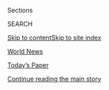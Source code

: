 <div id="app">

<div>

<div class="NYTAppHideMasthead css-zz1s19 e1suatyy0">

<div class="section css-ui9rw0 e1suatyy2">

<div class="css-11hrj97 er09x8g0">

<div class="css-6n7j50">

</div>

<span class="css-1dv1kvn">Sections</span>

<div class="css-10488qs">

<span class="css-1dv1kvn">SEARCH</span>

</div>

[Skip to content](#site-content)[Skip to site index](#site-index)

</div>

<div id="masthead-section-label" class="css-1fnb9ct eaxe0e00">

[World
News](https://www.nytimes3xbfgragh.onion/section/world)

</div>

<div class="css-10698na e1huz5gh0">

</div>

</div>

<div id="masthead-bar-one" class="section hasLinks css-15hmgas e1csuq9d3">

<div class="css-uqyvli e1csuq9d0">

</div>

<div class="css-1uqjmks e1csuq9d1">

</div>

<div class="css-9e9ivx">

[](https://myaccount.nytimes3xbfgragh.onion/auth/login?response_type=cookie&client_id=vi)

</div>

<div class="css-1bvtpon e1csuq9d2">

[Today’s Paper](https://www.nytimes3xbfgragh.onion/section/todayspaper)

</div>

</div>

</div>

</div>

<div data-aria-hidden="false">

<div id="site-content" data-role="main">

<div id="top-wrapper" class="css-15p45cc eaca97t0" type="top">

<div id="top-slug" class="css-19x0jxb eaca97t1" hidden="">

Advertisement

</div>

[Continue reading the main
story](#after-top)

<div class="ad top-wrapper" style="text-align:center;height:100%;display:block;min-height:90px">

<div id="top" class="place-ad" data-position="top" data-size-key="top">

</div>

</div>

<div id="after-top">

</div>

</div>

<div id="collection-world" class="section css-15h4p1b e9abtgs0">

<div class="css-1j21atc e1svk9qx1">

<div class="css-fmiefx e1svk9qx2">

<div class="css-1hk7r2m eu54l5x0">

<div id="sponsor-wrapper" class="css-7a1pgi eaca97t0" type="sponsor" hidden="">

<div id="sponsor-slug" class="css-1l4mleb eaca97t1" hidden="">

Supported by

</div>

[Continue reading the main
story](#after-sponsor)

<div id="sponsor" class="ad sponsor-wrapper" style="text-align:left;height:100%;display:block">

</div>

<div id="after-sponsor">

</div>

</div>

</div>

</div>

<div class="css-nfcc9b e1svk9qx3">

<div class="css-vl9dhg e1svk9qx5">

<div class="css-1nrhkj6 e1svk9qx6">

# World News

<div class="follow-button-placeholder" data-collection-id="">

</div>

</div>

</div>

</div>

</div>

1.  [Africa](/section/world/africa)
2.  [Americas](/section/world/americas)
3.  [Asia](/section/world/asia)
4.  [Australia](/section/world/australia)
5.  [Canada](/section/world/canada)
6.  [Europe](/section/world/europe)
7.  [Middle
East](/section/world/middleeast)

<div class="css-4svvz1 ekkqrpp0">

<div id="collection-highlights-container" class="section css-18l1u7x e46isfb1">

<div class="css-gfgt40 ekkqrpp1">

## Highlights

1.  ![<span class="css-1nk1g0h e1oaj3zl2"><span class="css-1dv1kvn">Credit</span>Adriana
    Loureiro Fernandez for The New York
    Times</span>](https://static01.graylady3jvrrxbe.onion/images/2020/07/16/world/00latam-top/00latam-top-videoLarge-v3.jpg)
    
    <div class="css-10wtrbd">
    
    <div class="css-1dqkjed">
    
    [![](https://static01.graylady3jvrrxbe.onion/images/2020/07/16/world/00latam-top/00latam-top-thumbStandard-v2.jpg)](/2020/07/29/world/americas/latin-america-democracy-pandemic.html)
    
    </div>
    
    ## [Latin America Is Facing a ‘Decline of Democracy’ Under the Pandemic](/2020/07/29/world/americas/latin-america-democracy-pandemic.html)
    
    The coronavirus is battering Latin American health systems and
    economies. It is also threatening the region’s fragile political
    freedoms.
    
    <span class="css-me3p27"></span><span class="css-1dydysp e4e4i5l3"></span><span class="css-9voj2j">By
    <span class="css-1baulvz last-byline" itemprop="name">Anatoly
    Kurmanaev</span></span>
    
    </div>

2.  ![<span class="css-1nk1g0h e1oaj3zl2"><span class="css-1dv1kvn">Credit</span>Justin
    Sullivan/Getty
    Images</span>](https://static01.graylady3jvrrxbe.onion/images/2020/07/29/world/29turkey-social-media01/29turkey-social-media01-videoLarge.jpg)
    
    <div class="css-10wtrbd">
    
    <div class="css-1dqkjed">
    
    [![](https://static01.graylady3jvrrxbe.onion/images/2020/07/29/world/29turkey-social-media01/29turkey-social-media01-thumbStandard.jpg)](/2020/07/29/world/europe/turkey-social-media-control.html)
    
    </div>
    
    ## [Turkey Passes Law Extending Sweeping Powers Over Social Media](/2020/07/29/world/europe/turkey-social-media-control.html)
    
    The legislation extends control over platforms like Facebook,
    Twitter and YouTube. Critics worry it will be used to stifle dissent
    and criticism of the
    government.
    
    <span class="css-me3p27"></span><span class="css-1dydysp e4e4i5l3"></span><span class="css-9voj2j">By
    <span class="css-1baulvz last-byline" itemprop="name">Marc
    Santora</span></span>
    
    </div>

3.  1.  ![<span class="css-1nk1g0h e1oaj3zl2"><span class="css-1dv1kvn">Credit</span>Ricci
        Shryock for The New York
        Times</span>](https://static01.graylady3jvrrxbe.onion/images/2020/07/28/world/28Senegal-Sheep-Dispatch/28Senegal-Sheep-Dispatch-videoLarge.jpg)
        
        <div class="css-10wtrbd">
        
        ### Senegal Dispatch
        
        ## [For Senegal’s Biggest Holiday, a Shortage of the All-Important Sheep](/2020/07/29/world/africa/senegal-tabaski-sheep-eid-adha.html)
        
        <div class="css-ajkwsy">
        
        [![](https://static01.graylady3jvrrxbe.onion/images/2020/07/28/world/28Senegal-Sheep-Dispatch/28Senegal-Sheep-Dispatch-thumbStandard.jpg)](/2020/07/29/world/africa/senegal-tabaski-sheep-eid-adha.html)
        
        </div>
        
        Properly celebrating Tabaski, as Eid al-Adha is known in
        Senegal, requires a sacrificial sheep. Coronavirus restrictions
        have made the animals more expensive, putting them out of reach
        of
        many.
        
        <span class="css-me3p27"></span><span class="css-1dydysp e4e4i5l3"></span><span class="css-9voj2j">By
        <span class="css-1baulvz last-byline" itemprop="name">Ruth
        Maclean</span></span>
        
        </div>
    
    2.  ![<span class="css-1nk1g0h e1oaj3zl2"><span class="css-1dv1kvn">Credit</span>The
        New York
        Times</span>](https://static01.graylady3jvrrxbe.onion/images/2020/07/16/us/us-briefing-promo-image-print/us-briefing-promo-image-videoLarge.jpg)
        
        <div class="css-10wtrbd">
        
        ## [Coronavirus Live Updates: Deaths Top 150,000 in the United States](/2020/07/29/world/coronavirus-covid-19.html)
        
        <div class="css-ajkwsy">
        
        [![](https://static01.graylady3jvrrxbe.onion/images/2020/07/16/us/us-briefing-promo-image-print/us-briefing-promo-image-thumbStandard-v2.jpg)](/2020/07/29/world/coronavirus-covid-19.html)
        
        </div>
        
        Federal officials urged states to take aggressive action to slow
        the spread of the virus while the president talked up
        nonexistent “virus-free” areas. Big retailers are mandating
        masks, but enforcement is an
    issue.
        
        <span class="css-me3p27"></span>
        
        </div>

</div>

<div class="css-1xdhyk6 e46isfb0">

<div class="css-zk12ih ef6si7p0">

1.  ![<span class="css-1hhnwbi e1oaj3zl2"><span class="css-1dv1kvn">Credit</span>Pool
    photo by Angelo
    Carconi</span>](https://static01.graylady3jvrrxbe.onion/images/2020/07/28/us/politics/28dc-cyber-vatican/merlin_174032907_bebc1430-6f7f-4178-8d8d-50e499323f0c-videoLarge.jpg)
    
    <div class="css-10wtrbd">
    
    ## [The Vatican Is Said to Be Hacked From China Before Talks With Beijing](/2020/07/28/us/politics/china-vatican-hack.html)
    
    In one attack, the hackers weaponized an electronic file with a
    letter that had a note of condolence from Cardinal Pietro Parolin,
    the Vatican’s secretary of
    state.
    
    <span class="css-me3p27"></span><span class="css-1dydysp e4e4i5l3"></span><span class="css-9voj2j">By
    <span class="css-1baulvz" itemprop="name">David E. Sanger</span>,
    <span class="css-1baulvz" itemprop="name">Edward Wong</span> and
    <span class="css-1baulvz last-byline" itemprop="name">Jason
    Horowitz</span></span>
    
    </div>

2.  ![<span class="css-1hhnwbi e1oaj3zl2"><span class="css-1dv1kvn">Credit</span>Sergey
    Ponomarev for The New York
    Times</span>](https://static01.graylady3jvrrxbe.onion/images/2020/07/27/world/27russia-protests1/27russia-protests1-videoLarge-v2.jpg)
    
    <div class="css-10wtrbd">
    
    ## [In Russia’s Far East, a New Face of Resistance to Putin’s Reign](/2020/07/28/world/europe/russias-far-east-protests-putin.html)
    
    As the protests swell in the city of Khabarovsk, 4,000 miles from
    Moscow, residents who had never before found a public outlet for
    anger are becoming
    activists.
    
    <span class="css-me3p27"></span><span class="css-1dydysp e4e4i5l3"></span><span class="css-9voj2j">By
    <span class="css-1baulvz last-byline" itemprop="name">Anton
    Troianovski</span></span>
    
    </div>

3.  ![<span class="css-1hhnwbi e1oaj3zl2"><span class="css-1dv1kvn">Credit</span>Isaac
    Lawrence/Agence France-Presse — Getty
    Images</span>](https://static01.graylady3jvrrxbe.onion/images/2020/07/28/world/28hongkong/merlin_170491851_09732888-a41f-47d6-b14d-502cc34ff4ea-videoLarge.jpg)
    
    <div class="css-10wtrbd">
    
    ## [Hong Kong University to Fire Law Professor Who Inspired Protests](/2020/07/28/world/asia/benny-tai-hong-kong-university.html)
    
    Benny Tai was convicted of public nuisance charges related to his
    leading role in the 2014 pro-democracy Umbrella
    Movement.
    
    <span class="css-me3p27"></span><span class="css-1dydysp e4e4i5l3"></span><span class="css-9voj2j">By
    <span class="css-1baulvz" itemprop="name">Austin Ramzy</span> and
    <span class="css-1baulvz last-byline" itemprop="name">Tiffany
    May</span></span>
    
    </div>

4.  ![<span class="css-1hhnwbi e1oaj3zl2"><span class="css-1dv1kvn">Credit</span>Yonhap/EPA,
    via
    Shutterstock</span>](https://static01.graylady3jvrrxbe.onion/images/2020/07/28/world/28virus-nkorea-1/28virus-nkorea-1-videoLarge.jpg)
    
    <div class="css-10wtrbd">
    
    ## [North Korea Thinks He Brought Covid-19. The South Wanted to Arrest Him.](/2020/07/28/world/asia/north-korea-defector-coronavirus.html)
    
    Kim Geum-hyok, the defector who swam back to the North — leading to
    a coronavirus lockdown — was wanted in South Korea, where he had
    been accused of
    rape.
    
    <span class="css-me3p27"></span><span class="css-1dydysp e4e4i5l3"></span><span class="css-9voj2j">By
    <span class="css-1baulvz last-byline" itemprop="name">Choe
    Sang-Hun</span></span>
    
    </div>

5.  ![<span class="css-1hhnwbi e1oaj3zl2"><span class="css-1dv1kvn">Credit</span>Khaled
    Desouki/Agence France-Presse — Getty
    Images</span>](https://static01.graylady3jvrrxbe.onion/images/2020/07/28/world/28egypt/28egypt-videoLarge.jpg)
    
    <div class="css-10wtrbd">
    
    ## [Egypt Sentences Women to 2 Years in Prison for TikTok Videos](/2020/07/28/world/middleeast/egypt-women-tiktok-prison.html)
    
    Two Egyptian social media stars with millions of followers were
    convicted on charges of violating family values. Two more women are
    scheduled to stand trial on similar charges on
    Wednesday.
    
    <span class="css-me3p27"></span><span class="css-1dydysp e4e4i5l3"></span><span class="css-9voj2j">By
    <span class="css-1baulvz last-byline" itemprop="name">Declan
    Walsh</span></span>
    
    </div>

</div>

</div>

</div>

<div id="mid1-wrapper" class="css-1mn4oms eaca97t0" type="rank">

<div id="mid1-slug" class="css-1tag3rd eaca97t1">

Advertisement

</div>

[Continue reading the main
story](#after-mid1)

<div id="mid1" class="ad mid1-wrapper" style="text-align:center;height:100%;display:block">

</div>

<div id="after-mid1">

</div>

</div>

<div class="section 5-band css-jhqenn ep7jkp60">

## [The Coronavirus Outbreak](/news-event/coronavirus)

[More in The Coronavirus Outbreak
    »](/news-event/coronavirus)

1.  ![<span class="css-1hhnwbi e1oaj3zl2"><span class="css-1dv1kvn">Credit</span></span>](https://static01.graylady3jvrrxbe.onion/images/2020/07/28/us/covid-19-colleges-universities-promo-1595989754637/covid-19-colleges-universities-promo-1595989754637-videoLarge-v3.jpg)
    
    <div class="css-10wtrbd">
    
    ## [More Than 6,300 Coronavirus Cases Have Been Linked to U.S. Colleges](/interactive/2020/07/28/us/covid-19-colleges-universities.html)
    
    A Times survey of hundreds of schools represents the most
    comprehensive look at the toll the virus has already taken on the
    country’s colleges and
    universities.
    
    <span class="css-me3p27"></span><span class="css-1dydysp e4e4i5l3"></span><span class="css-9voj2j">By
    <span class="css-1baulvz" itemprop="name">Weiyi Cai</span>,
    <span class="css-1baulvz" itemprop="name">Danielle Ivory</span>,
    <span class="css-1baulvz" itemprop="name">Mitch Smith</span>,
    <span class="css-1baulvz" itemprop="name">Alex Lemonides</span> and
    <span class="css-1baulvz last-byline" itemprop="name">Lauryn
    Higgins</span></span>
    
    </div>

2.  ![<span class="css-1hhnwbi e1oaj3zl2"><span class="css-1dv1kvn">Credit</span>Jeremy
    M. Lange for The New York
    Times</span>](https://static01.graylady3jvrrxbe.onion/images/2020/07/28/business/28virus-retailmasks-sub/28virus-retailmasks-sub-videoLarge-v3.jpg)
    
    <div class="css-10wtrbd">
    
    ## [A Wrinkle in Stores’ Mask Policies: Enforcement](/2020/07/29/business/coronavirus-masks-stores-walmart.html)
    
    A number of large retailers have said that all customers must wear
    masks, but some employees have been told they cannot force those who
    refuse.
    
    <span class="css-me3p27"></span><span class="css-1dydysp e4e4i5l3"></span><span class="css-9voj2j">By
    <span class="css-1baulvz last-byline" itemprop="name">Michael
    Corkery</span></span>
    
    </div>

3.  ![<span class="css-1hhnwbi e1oaj3zl2"><span class="css-1dv1kvn">Credit</span>Anna
    Moneymaker for The New York
    Times</span>](https://static01.graylady3jvrrxbe.onion/images/2020/07/29/us/politics/29dc-memo/29dc-memo-videoLarge.jpg)
    
    <div class="css-10wtrbd">
    
    ## [Divided and Demoralized on Virus Aid, Republicans Ask, ‘What’s in the Bill?’](/2020/07/29/us/politics/republicans-congress-virus-aid.html)
    
    Senators in the party are “all over the lot” on the pandemic bill as
    jobless benefits run out and the fate of any legislative deal
    remains
    uncertain.
    
    <span class="css-me3p27"></span><span class="css-1dydysp e4e4i5l3"></span><span class="css-9voj2j">By
    <span class="css-1baulvz last-byline" itemprop="name">Carl
    Hulse</span></span>
    
    </div>

4.  ![<span class="css-1hhnwbi e1oaj3zl2"><span class="css-1dv1kvn">Credit</span>Hiroko
    Masuike/The New York
    Times</span>](https://static01.graylady3jvrrxbe.onion/images/2020/07/23/nyregion/00nyvirus-contacttracers3/merlin_173678676_31c5c9f4-9a1b-43ab-9eab-589152e9a2b2-videoLarge.jpg)
    
    <div class="css-10wtrbd">
    
    ## [City Praises Contact-Tracing Program. Workers Call Rollout a ‘Disaster.’](/2020/07/29/nyregion/new-york-contact-tracing.html)
    
    The contact tracers said the program was confusing and disorganized
    in its first six weeks, leaving them fearful that their work would
    not have an impact on the
    virus.
    
    <span class="css-me3p27"></span><span class="css-1dydysp e4e4i5l3"></span><span class="css-9voj2j">By
    <span class="css-1baulvz last-byline" itemprop="name">Sharon
    Otterman</span></span>
    
    </div>

5.  ![<span class="css-1hhnwbi e1oaj3zl2"><span class="css-1dv1kvn">Credit</span></span>](https://static01.graylady3jvrrxbe.onion/images/2020/07/27/arts/27comic-con3/27comic-con3-videoLarge.jpg)
    
    <div class="css-10wtrbd">
    
    ## [When a Quarantine Comic-Con Keeps Fans at a Distance](/2020/07/29/arts/comic-con-fandom-quarantine.html)
    
    Comic-Con International in San Diego recreated panels and viewing
    events for its online-only incarnation but left out ways for fans to
    interact. Our critic asks, what does that spell for the future of
    fandoms?
    
    <span class="css-me3p27"></span><span class="css-1dydysp e4e4i5l3"></span><span class="css-9voj2j">By
    <span class="css-1baulvz last-byline" itemprop="name">Maya
    Phillips</span></span>
    
    </div>

</div>

<div class="section css-jhqenn ep7jkp60">

## [Read The Times in Spanish](#)

1.  ![<span class="css-1hhnwbi e1oaj3zl2"><span class="css-1dv1kvn">Credit</span>Dmitry
    Kostyukov para The New York
    Times</span>](https://static01.graylady3jvrrxbe.onion/images/2020/07/24/world/28Francia-vino-ES/merlin_174871056_ae254e73-15d3-440c-997b-65cde45a173f-videoLarge.jpg)
    
    <div class="css-10wtrbd">
    
    ## [Angustia, vino blanco y gel antibacterial](/es/2020/07/28/espanol/mundo/vino-blanco-alsacia-coronavirus.html)
    
    La pandemia del coronavirus y los aranceles impuestos por el
    gobierno de Donald Trump perjudicaron al mercado del vino francés.
    Ahora el destino de la cosecha es convertirse en desinfectante para
    manos.
    
    <span class="css-me3p27"></span><span class="css-1dydysp e4e4i5l3"></span><span class="css-9voj2j">By
    <span class="css-1baulvz last-byline" itemprop="name">Adam
    Nossiter</span></span>
    
    </div>

2.  ![<span class="css-1hhnwbi e1oaj3zl2"><span class="css-1dv1kvn">Credit</span>Reef
    Chang</span>](https://static01.graylady3jvrrxbe.onion/images/2020/07/24/world/27Taiwan-Laundry-ES/24taiwan-laundry1a-videoLarge.jpg)
    
    <div class="css-10wtrbd">
    
    ## [Él tiene 83, ella 84 y modelan la ropa que la gente olvida en su lavandería](/es/2020/07/28/espanol/mundo/lavanderia-taiwanesa-instagram.html)
    
    Los dueños de un centro de lavado en Taiwán se han convertido en
    estrellas de Instagram por posar con prendas que los clientes
    abandonan.
    
    <span class="css-me3p27"></span><span class="css-1dydysp e4e4i5l3"></span><span class="css-9voj2j">By
    <span class="css-1baulvz last-byline" itemprop="name">Chris
    Horton</span></span>
    
    </div>

3.  ![<span class="css-1hhnwbi e1oaj3zl2"><span class="css-1dv1kvn">Credit</span>Danilo
    Balderrama/Reuters</span>](https://static01.graylady3jvrrxbe.onion/images/2020/07/22/world/22virus-bolivia-chlorine3-ES/merlin_174813969_70c99bfb-2d19-43d2-9240-6a5628c9b216-videoLarge.jpg)
    
    <div class="css-10wtrbd">
    
    ## [Coronavirus en América Latina: algunas autoridades respaldan tratamientos cuestionables](/es/2020/07/23/espanol/america-latina/bolivia-cloro-coronavirus-ivermectina.html)
    
    Una solución de cloro, muy popular en Bolivia, es solo uno de varios
    remedios de eficacia no comprobada que ganan terreno en una región
    necesitada de
    esperanza.
    
    <span class="css-me3p27"></span><span class="css-1dydysp e4e4i5l3"></span><span class="css-9voj2j">By
    <span class="css-1baulvz" itemprop="name">María Silvia Trigo</span>,
    <span class="css-1baulvz" itemprop="name">Anatoly Kurmanaev</span>
    and <span class="css-1baulvz last-byline" itemprop="name">José María
    León
    Cabrera</span></span>
    
    </div>

4.  ![<span class="css-1hhnwbi e1oaj3zl2"><span class="css-1dv1kvn">Credit</span>Roff
    Smith</span>](https://static01.graylady3jvrrxbe.onion/images/2020/07/21/travel/28sombreros-toquilla-ES-00/20travel-panama-01-videoLarge-v2.jpg)
    
    <div class="css-10wtrbd">
    
    ## [Una visita a los talleres de los mejores fabricantes de sombreros en Ecuador](/es/2020/07/28/espanol/estilos-de-vida/sombreros-toquilla-panama-ecuador.html)
    
    Cremoso como la seda y más costoso que su peso en oro, un sombrero
    de Panamá Montecristi superfino no solo es un accesorio de moda,
    también es una obra de
    arte.
    
    <span class="css-me3p27"></span><span class="css-1dydysp e4e4i5l3"></span><span class="css-9voj2j">By
    <span class="css-1baulvz last-byline" itemprop="name">Roff
    Smith</span></span>
    
    </div>

5.  ![<span class="css-1hhnwbi e1oaj3zl2"><span class="css-1dv1kvn">Credit</span>Tony
    Luong para The New York
    Times</span>](https://static01.graylady3jvrrxbe.onion/images/2020/07/21/science/23vaccine-ES-00/00VIRUS-JNJ1-videoLarge.jpg)
    
    <div class="css-10wtrbd">
    
    ## [La búsqueda incansable de una vacuna contra el coronavirus de un equipo de científicos](/es/2020/07/23/espanol/ciencia-y-tecnologia/vacuna-coronavirus.html)
    
    Científicos en Boston y en los Países Bajos de Johnson & Johnson
    están en una carrera para encontrar una vacuna contra el virus que
    ha paralizado al
    mundo
    
    <span class="css-me3p27"></span><span class="css-1dydysp e4e4i5l3"></span><span class="css-9voj2j">By
    <span class="css-1baulvz last-byline" itemprop="name">Carl
    Zimmer</span></span>
    
    </div>

</div>

<div id="mid2-wrapper" class="css-1mn4oms eaca97t0" type="rank">

<div id="mid2-slug" class="css-1tag3rd eaca97t1">

Advertisement

</div>

[Continue reading the main
story](#after-mid2)

<div id="mid2" class="ad mid2-wrapper" style="text-align:center;height:100%;display:block">

</div>

<div id="after-mid2">

</div>

</div>

<div class="section 5-band css-jhqenn ep7jkp60">

## [Dispatches](/spotlight/dispatches-international)

[More in Dispatches
    »](/spotlight/dispatches-international)

1.  ![<span class="css-1hhnwbi e1oaj3zl2"><span class="css-1dv1kvn">Credit</span>Dmitry
    Kostyukov for The New York
    Times</span>](https://static01.graylady3jvrrxbe.onion/images/2020/07/24/world/00france-wine1/merlin_174871056_ae254e73-15d3-440c-997b-65cde45a173f-videoLarge.jpg)
    
    <div class="css-10wtrbd">
    
    ## [Of Wine, Hand Sanitizer and Heartbreak](/2020/07/27/world/europe/france-alsace-wine-coronavirus.html)
    
    Between the coronavirus and the Trump tariffs, the French wine
    market has collapsed. So winemakers are — sadly — sending their
    excess product off to another life as hand
    sanitizer.
    
    <span class="css-me3p27"></span><span class="css-1dydysp e4e4i5l3"></span><span class="css-9voj2j">By
    <span class="css-1baulvz last-byline" itemprop="name">Adam
    Nossiter</span></span>
    
    </div>

2.  ![<span class="css-1hhnwbi e1oaj3zl2"><span class="css-1dv1kvn">Credit</span>Dmitry
    Kostyukov for The New York
    Times</span>](https://static01.graylady3jvrrxbe.onion/images/2020/07/22/world/00france-holiday-dispatch/00toulouse-holiday-dispatch-videoLarge.jpg)
    
    <div class="css-10wtrbd">
    
    ## [For French-Algerian Families, Virus Disrupts Cherished Summer Ritual](/2020/07/26/world/europe/france-algeria-summer-vacations.html)
    
    Holidays in Algeria are a cornerstone of the cross-cultural identity
    of many French people with roots there. This year, they are stuck at
    home, and the pain is acute: “It’s sacred for us to
    leave.”
    
    <span class="css-me3p27"></span><span class="css-1dydysp e4e4i5l3"></span><span class="css-9voj2j">By
    <span class="css-1baulvz last-byline" itemprop="name">Constant
    Méheut</span></span>
    
    </div>

3.  ![<span class="css-1hhnwbi e1oaj3zl2"><span class="css-1dv1kvn">Credit</span>Adam
    Dean for The New York
    Times</span>](https://static01.graylady3jvrrxbe.onion/images/2020/07/26/world/26monkeys-dispatch1/merlin_174060687_ac420efb-4bb8-4e0c-9ebe-727d5f66ca2e-videoLarge.jpg)
    
    <div class="css-10wtrbd">
    
    ## [These Monkeys Were Once Revered. Now They Are Taking Over.](/2020/07/25/world/asia/thailand-monkeys.html)
    
    The monkeys of Lopburi, Thailand, were once a draw for tourists and
    pilgrims who would feed them. But with few recent visitors, the
    monkeys are getting hungry — and
    aggressive.
    
    <span class="css-me3p27"></span><span class="css-1dydysp e4e4i5l3"></span><span class="css-9voj2j">By
    <span class="css-1baulvz last-byline" itemprop="name">Hannah
    Beech</span></span>
    
    </div>

4.  ![<span class="css-1hhnwbi e1oaj3zl2"><span class="css-1dv1kvn">Credit</span>Florent
    Bardos/Abaca, via Associated
    Press</span>](https://static01.graylady3jvrrxbe.onion/images/2020/07/19/world/xxparis-store-dispatch01sub/xxparis-store-dispatch01sub-videoLarge.jpg)
    
    <div class="css-10wtrbd">
    
    ## [‘A Place Where Everybody Can Shop’ Is Closing Its Doors](/2020/07/20/world/europe/france-paris-tati-coronavirus.html)
    
    The famed department store Tati is shutting. And a lot of people are
    very
    sad.
    
    <span class="css-me3p27"></span><span class="css-1dydysp e4e4i5l3"></span><span class="css-9voj2j">By
    <span class="css-1baulvz last-byline" itemprop="name">Adam
    Nossiter</span></span>
    
    </div>

5.  ![<span class="css-1hhnwbi e1oaj3zl2"><span class="css-1dv1kvn">Credit</span>Ali
    Al-Mumen/EPA, via
    Shutterstock</span>](https://static01.graylady3jvrrxbe.onion/images/2020/07/19/world/xxiraq-graveyard/xxiraq-graveyard-videoLarge.jpg)
    
    <div class="css-10wtrbd">
    
    ## [‘Our Role Is to Reduce Their Grief’](/2020/07/18/world/middleeast/iraq-coronovirus-cemetery.html)
    
    None of Iraq’s existing graveyards wanted the bodies of Covid-19
    patients. So Shiite leaders created a burial ground for them that is
    also open to Sunnis and
    Christians.
    
    <span class="css-me3p27"></span><span class="css-1dydysp e4e4i5l3"></span><span class="css-9voj2j">By
    <span class="css-1baulvz last-byline" itemprop="name">Alissa J.
    Rubin</span></span>
    
    </div>

</div>

<div class="section 5-band css-jhqenn ep7jkp60">

## [Violence in Latin America](/spotlight/violence-in-latin-america)

[More in Violence in Latin America
»](/spotlight/violence-in-latin-america)

1.  ![<span class="css-1hhnwbi e1oaj3zl2"><span class="css-1dv1kvn">Credit</span>Tyler
    Hicks/The New York
    Times</span>](https://static01.graylady3jvrrxbe.onion/images/2019/12/18/world/Brazil-02/Brazil-02-videoLarge.jpg)
    
    <div class="css-10wtrbd">
    
    ## [Where the Police Wear Masks, and the Bodies Pile Up Fast](/2019/12/20/world/americas/brazil-police-shootings-murder.html)
    
    The police killed an average of 17 people every day in Brazil last
    year, and rogue officers are killing even more off duty. “I’m a hero
    to my people,” one militia leader
    said.
    
    <span class="css-me3p27"></span><span class="css-1dydysp e4e4i5l3"></span><span class="css-9voj2j">By
    <span class="css-1baulvz last-byline" itemprop="name">Azam
    Ahmed</span></span>
    
    </div>

2.  ![<span class="css-1hhnwbi e1oaj3zl2"><span class="css-1dv1kvn">Credit</span>Alexandra
    Garcia/The New York
    Times</span>](https://static01.graylady3jvrrxbe.onion/images/2019/12/15/world/jpSICARIO1/jpSICARIO1-videoLarge-v2.jpg)
    
    <div class="css-10wtrbd">
    
    ## [He Was One of Mexico’s Deadliest Assassins. Then He Turned on His Cartel.](/2019/12/14/world/americas/sicario-mexico-drug-cartels.html)
    
    “They took away everything left in me that was human and made me a
    monster,” said the hit
    man.
    
    <span class="css-me3p27"></span><span class="css-1dydysp e4e4i5l3"></span><span class="css-9voj2j">By
    <span class="css-1baulvz" itemprop="name">Azam Ahmed</span> and
    <span class="css-1baulvz last-byline" itemprop="name">Paulina
    Villegas</span></span>
    
    </div>

3.  ![<span class="css-1hhnwbi e1oaj3zl2"><span class="css-1dv1kvn">Credit</span>Tyler
    Hicks/The New York
    Times</span>](https://static01.graylady3jvrrxbe.onion/images/2019/08/22/world/jamaica/jamaica-videoLarge.jpg)
    
    <div class="css-10wtrbd">
    
    ## [How American Gun Laws Are Fueling Jamaica’s Homicide Crisis](/2019/08/25/world/americas/one-handgun-9-murders-how-american-firearms-cause-carnage-abroad.html)
    
    Hundreds of thousands of guns sold in the United States vanish
    because of loose American gun laws. Many reappear on the Caribbean
    island, turning its streets into
    battlefields.
    
    <span class="css-me3p27"></span><span class="css-1dydysp e4e4i5l3"></span><span class="css-9voj2j">By
    <span class="css-1baulvz" itemprop="name">Azam Ahmed</span> and
    <span class="css-1baulvz last-byline" itemprop="name">Tyler
    Hicks</span></span>
    
    </div>

4.  ![<span class="css-1hhnwbi e1oaj3zl2"><span class="css-1dv1kvn">Credit</span>Meridith
    Kohut for The New York
    Times</span>](https://static01.graylady3jvrrxbe.onion/images/2019/08/19/world/19guatemala-a1-promo/19guatemala-a1-promo-videoLarge-v5.jpg)
    
    <div class="css-10wtrbd">
    
    ## [Women Are Fleeing Death at Home. The U.S. Wants to Keep Them Out.](/2019/08/18/world/americas/guatemala-violence-women-asylum.html)
    
    Violence against women is driving an exodus of migrants from Central
    America, but the Trump administration is determined to deny them
    asylum.
    
    <span class="css-me3p27"></span><span class="css-1dydysp e4e4i5l3"></span><span class="css-9voj2j">By
    <span class="css-1baulvz" itemprop="name">Azam Ahmed</span> and
    <span class="css-1baulvz last-byline" itemprop="name">Meridith Kohut
    and Daniel
    Berehulak</span></span>
    
    </div>

5.  ![<span class="css-1hhnwbi e1oaj3zl2"><span class="css-1dv1kvn">Credit</span>Tyler
    Hicks/The New York
    Times</span>](https://static01.graylady3jvrrxbe.onion/images/2019/05/05/world/28honduras-gangs-promo/28honduras-gangs-promo-videoLarge-v7.jpg)
    
    <div class="css-10wtrbd">
    
    ## [Inside Gang Territory in Honduras: ‘Either They Kill Us or We Kill Them.’](/interactive/2019/05/04/world/americas/honduras-gang-violence.html)
    
    The Times spent weeks with a group of young men as they fought for
    their lives in Honduras. All they had was a few blocks in one of the
    world’s deadliest cities. They would die to protect it.
    
    <span class="css-me3p27"></span>
    
    </div>

</div>

<div id="mid3-wrapper" class="css-1mn4oms eaca97t0" type="rank">

<div id="mid3-slug" class="css-1tag3rd eaca97t1">

Advertisement

</div>

[Continue reading the main
story](#after-mid3)

<div id="mid3" class="ad mid3-wrapper" style="text-align:center;height:100%;display:block">

</div>

<div id="after-mid3">

</div>

</div>

</div>

<div class="css-185go5a e1o5byef0">

<div class="css-15cbhtu">

  - [Latest](#stream-panel)
  - <span class="css-6n7j50">Search</span>
    <div class="control">
    <div class="label-container css-1dv1kvn">
    Search
    </div>
    <div class="css-wm4t3d">
    **<span id="clear-search-input" class="css-1dv1kvn">Clear this text
    input</span>
    </div>
    </div>
    <span class="css-1iovbfw"></span>

<div id="stream-panel" class="section css-8msx5b e1jz0cab1">

<div class="css-13mho3u">

1.  
    
    <div class="css-1cp3ece">
    
    <div class="css-1l4spti">
    
    [](/2020/07/29/arts/design/senate-report-art-market-russia-oligarchs-sanctions.html)
    
    <div class="css-79elbk">
    
    ![](https://static01.graylady3jvrrxbe.onion/images/2020/07/29/arts/29senateart1/merlin_170681682_ba7f8999-e872-4eaf-bc7b-b1553b6f9059-thumbWide.jpg?quality=75&auto=webp&disable=upscale)
    
    </div>
    
    ## Senate Report: Opaque Art Market Helped Oligarchs Evade Sanctions
    
    Congressional investigators said companies tied to two Russians
    under sanctions were able to buy art using shell companies and an
    intermediary.
    
    <div class="css-1nqbnmb ea5icrr0">
    
    By <span class="css-1n7hynb">Graham
    Bowley</span>
    
    </div>
    
    </div>
    
    <div class="css-1lc2l26 e1xfvim33">
    
    </div>
    
    </div>

2.  
    
    <div class="css-1cp3ece">
    
    <div class="css-1l4spti">
    
    [](/2020/07/29/world/europe/honey-lead-notredame-fire-paris.html)
    
    <div class="css-79elbk">
    
    ![](https://static01.graylady3jvrrxbe.onion/images/2020/07/29/world/29notredame-honey01/merlin_161902956_aed56864-30fc-4f7c-b06e-dd86d74ad44c-thumbWide.jpg?quality=75&auto=webp&disable=upscale)
    
    </div>
    
    ## Paris Beehives Trace Notre-Dame’s Toxic Fallout
    
    Bees can act as tiny pollution detectors, say researchers, who found
    higher but still safe lead levels in honey gathered downwind of the
    cathedral.
    
    <div class="css-1nqbnmb ea5icrr0">
    
    By <span class="css-1n7hynb">Elian
    Peltier</span>
    
    </div>
    
    </div>
    
    <div class="css-1lc2l26 e1xfvim33">
    
    </div>
    
    </div>

3.  
    
    <div class="css-1cp3ece">
    
    <div class="css-1l4spti">
    
    [](/2020/07/29/world/europe/us-troops-nato-germany.html)
    
    <div class="css-79elbk">
    
    ![](https://static01.graylady3jvrrxbe.onion/images/2020/07/29/us/politics/29dc-military/29dc-military-thumbWide.jpg?quality=75&auto=webp&disable=upscale)
    
    </div>
    
    ## U.S. to Cut 12,000 Forces in Germany
    
    Defense Department officials say the redeployments will enhance
    American security and its ability to respond to threats. Allies and
    some in Congress see it as punishment to Germany.
    
    <div class="css-1nqbnmb ea5icrr0">
    
    By <span class="css-1n7hynb">Thomas
    Gibbons-Neff</span>
    
    </div>
    
    </div>
    
    <div class="css-1lc2l26 e1xfvim33">
    
    </div>
    
    </div>

4.  
    
    <div class="css-1cp3ece">
    
    <div class="css-1l4spti">
    
    [](/2020/07/29/world/asia/coronavirus-vietnam.html)
    
    <div class="css-79elbk">
    
    ![](https://static01.graylady3jvrrxbe.onion/images/2020/07/29/world/29virus-vietnam01/merlin_175063065_6df86ac8-3474-47c9-9361-dd07649b6ea1-thumbWide.jpg?quality=75&auto=webp&disable=upscale)
    
    </div>
    
    ## Mysterious Coronavirus Outbreak Catches Vietnam by Surprise
    
    After months without a single coronavirus death, or even a confirmed
    case of local transmission, a new outbreak has struck Vietnam. And
    it’s spreading.
    
    <div class="css-1nqbnmb ea5icrr0">
    
    By <span class="css-1n7hynb">Hannah Beech <span>and</span> Chau
    Doan</span>
    
    </div>
    
    </div>
    
    <div class="css-1lc2l26 e1xfvim33">
    
    </div>
    
    </div>

5.  
    
    <div class="css-1cp3ece">
    
    <div class="css-1l4spti">
    
    [](/2020/07/29/briefing/coronavirus-william-barr-emmy-nominations-your-wednesday-briefing.html)
    
    <div class="css-79elbk">
    
    ![](https://static01.graylady3jvrrxbe.onion/images/2020/07/29/us/29ambriefing-promo/29ambriefing-promo-thumbWide-v3.jpg?quality=75&auto=webp&disable=upscale)
    
    </div>
    
    ## Information Contagion
    
    And what else you need to know today.
    
    <div class="css-1nqbnmb ea5icrr0">
    
    By <span class="css-1n7hynb">David
    Leonhardt</span>
    
    </div>
    
    </div>
    
    <div class="css-1lc2l26 e1xfvim33">
    
    </div>
    
    </div>

6.  
    
    <div class="css-1cp3ece">
    
    <div class="css-1l4spti">
    
    [](/2020/07/29/health/coronavirus-future-america.html)
    
    <div class="css-79elbk">
    
    ![](https://static01.graylady3jvrrxbe.onion/images/2020/07/30/science/30VIRUS-FUTURE6-jump/merlin_174438045_0ea9fc15-a773-4e95-909e-863972c145d7-thumbWide.jpg?quality=75&auto=webp&disable=upscale)
    
    </div>
    
    ## A Viral Epidemic Splintering Into Deadly Pieces
    
    There’s not just one coronavirus outbreak in the United States. Now
    there are many, each requiring its own mix of solutions.
    
    <div class="css-1nqbnmb ea5icrr0">
    
    By <span class="css-1n7hynb">Donald G. McNeil
    Jr.</span>
    
    </div>
    
    </div>
    
    <div class="css-1lc2l26 e1xfvim33">
    
    </div>
    
    </div>

7.  
    
    <div class="css-1cp3ece">
    
    <div class="css-1l4spti">
    
    [](/2020/07/29/briefing/russian-propaganda-uk-quarantine-van-gogh.html)
    
    <div class="css-79elbk">
    
    ![](https://static01.graylady3jvrrxbe.onion/images/2020/07/29/briefing/29ambriefing-euro-promo/29ambriefing-euro-slide-86JO-thumbWide.jpg?quality=75&auto=webp&disable=upscale)
    
    </div>
    
    ## Your Wednesday Briefing
    
    Russian propaganda, U.K. quarantine, van Gogh: Here’s what you need
    to know.
    
    <div class="css-1nqbnmb ea5icrr0">
    
    By <span class="css-1n7hynb">Isabella
    Kwai</span>
    
    </div>
    
    </div>
    
    <div class="css-1lc2l26 e1xfvim33">
    
    </div>
    
    </div>

8.  
    
    <div class="css-1cp3ece">
    
    <div class="css-1l4spti">
    
    [](/2020/07/28/us/coronavirus-today.html)
    
    <div class="css-79elbk">
    
    ![](https://static01.graylady3jvrrxbe.onion/images/2020/03/03/world/coronavirus-map-promo/coronavirus-map-promo-thumbWide-v666.png?quality=75&auto=webp&disable=upscale)
    
    </div>
    
    ## Coronavirus Briefing: What Happened Today
    
    Daily new cases appear to be leveling off — though at an extremely
    high level.
    
    <div class="css-1nqbnmb ea5icrr0">
    
    By <span class="css-1n7hynb">Jonathan Wolfe <span>and</span> Lara
    Takenaga</span>
    
    </div>
    
    </div>
    
    <div class="css-1lc2l26 e1xfvim33">
    
    </div>
    
    </div>

9.  
    
    <div class="css-1cp3ece">
    
    <div class="css-1l4spti">
    
    [](/2020/07/28/health/coronavirus-moderna-vaccine-monkeys.html)
    
    <div class="css-79elbk">
    
    ![](https://static01.graylady3jvrrxbe.onion/images/2020/07/28/science/28VIRUS-MODERNA/28VIRUS-MODERNA-thumbWide.jpg?quality=75&auto=webp&disable=upscale)
    
    </div>
    
    ## Moderna Vaccine Test in Monkeys Shows Promise
    
    This coronavirus vaccine developed by government researchers and
    Moderna enabled the animals to quickly clear the infection from
    their lungs.
    
    <div class="css-1nqbnmb ea5icrr0">
    
    By <span class="css-1n7hynb">Denise
    Grady</span>
    
    </div>
    
    </div>
    
    <div class="css-1lc2l26 e1xfvim33">
    
    </div>
    
    </div>

10. 
    
    <div class="css-1cp3ece">
    
    <div class="css-1l4spti">
    
    [](/2020/07/28/world/middleeast/west-bank-protest-activists.html)
    
    <div class="css-79elbk">
    
    ![](https://static01.graylady3jvrrxbe.onion/images/2020/07/28/world/28westbank/28westbank-thumbWide.jpg?quality=75&auto=webp&disable=upscale)
    
    </div>
    
    ## Palestinians, Slammed for Suppressing Dissent, Free Protest Organizers
    
    The activists, charged with violating coronavirus regulations
    forbidding mass gatherings, were released on bail after being held
    for a week.
    
    <div class="css-1nqbnmb ea5icrr0">
    
    By <span class="css-1n7hynb">Adam Rasgon <span>and</span> Mohammed
    Najib</span>
    
    </div>
    
    </div>
    
    <div class="css-1lc2l26 e1xfvim33">
    
    </div>
    
    </div>

<div class="css-13mho3u">

<div class="css-1t62hi8">

<div class="css-1stvaey">

Show
More

<div>

<div style="border:0;clip:rect(0 0 0 0);height:1px;margin:-1px;overflow:hidden;white-space:nowrap;padding:0;width:1px;position:absolute" data-role="log" data-aria-live="assertive">

</div>

<div style="border:0;clip:rect(0 0 0 0);height:1px;margin:-1px;overflow:hidden;white-space:nowrap;padding:0;width:1px;position:absolute" data-role="log" data-aria-live="assertive">

</div>

<div style="border:0;clip:rect(0 0 0 0);height:1px;margin:-1px;overflow:hidden;white-space:nowrap;padding:0;width:1px;position:absolute" data-role="log" data-aria-live="polite">

</div>

<div style="border:0;clip:rect(0 0 0 0);height:1px;margin:-1px;overflow:hidden;white-space:nowrap;padding:0;width:1px;position:absolute" data-role="log" data-aria-live="polite">

</div>

</div>

</div>

</div>

</div>

</div>

<div class="css-g6hk37 supplemental">

<div id="mid4-wrapper" class="css-10wkyv7 eaca97t0" type="lede">

<div id="mid4-slug" class="css-1tag3rd eaca97t1">

Advertisement

</div>

[Continue reading the main
story](#after-mid4)

<div id="mid4" class="ad mid4-wrapper" style="text-align:center;height:100%;display:block;min-height:250px">

</div>

<div id="after-mid4">

</div>

</div>

<div id="mktg-wrapper" class="css-oxle51 eaca97t0" type="mktg">

<div id="mktg-slug" class="css-1tag3rd eaca97t1">

Advertisement

</div>

[Continue reading the main
story](#after-mktg)

<div id="mktg" class="ad mktg-wrapper" style="text-align:center;height:100%;display:block">

</div>

<div id="after-mktg">

</div>

</div>

</div>

</div>

</div>

</div>

</div>

</div>

## Site Index

<div>

</div>

## Site Information Navigation

  - [© <span>2020</span> <span>The New York Times
    Company</span>](https://help.nytimes3xbfgragh.onion/hc/en-us/articles/115014792127-Copyright-notice)

<!-- end list -->

  - [NYTCo](https://www.nytco.com/)
  - [Contact
    Us](https://help.nytimes3xbfgragh.onion/hc/en-us/articles/115015385887-Contact-Us)
  - [Work with us](https://www.nytco.com/careers/)
  - [Advertise](https://nytmediakit.com/)
  - [T Brand Studio](http://www.tbrandstudio.com/)
  - [Your Ad
    Choices](https://www.nytimes3xbfgragh.onion/privacy/cookie-policy#how-do-i-manage-trackers)
  - [Privacy](https://www.nytimes3xbfgragh.onion/privacy)
  - [Terms of
    Service](https://help.nytimes3xbfgragh.onion/hc/en-us/articles/115014893428-Terms-of-service)
  - [Terms of
    Sale](https://help.nytimes3xbfgragh.onion/hc/en-us/articles/115014893968-Terms-of-sale)
  - [Site
    Map](https://spiderbites.nytimes3xbfgragh.onion)
  - [Help](https://help.nytimes3xbfgragh.onion/hc/en-us)
  - [Subscriptions](https://www.nytimes3xbfgragh.onion/subscription?campaignId=37WXW)

</div>

</div>
